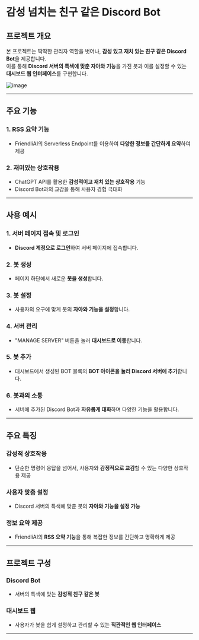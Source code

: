 # 감성 넘치는 친구 같은 Discord Bot

## 프로젝트 개요
본 프로젝트는 딱딱한 관리자 역할을 벗어나, **감성 있고 재치 있는 친구 같은 Discord Bot**을 제공합니다.  
이를 통해 **Discord 서버의 특색에 맞춘 자아와 기능**을 가진 봇과 이를 설정할 수 있는 **대시보드 웹 인터페이스**를 구현합니다.

![image](https://github.com/user-attachments/assets/75ca5281-cc80-4424-8704-8ed0c56a9af1)

---

## 주요 기능
### 1. **RSS 요약 기능**
- FriendliAI의 Serverless Endpoint를 이용하여 **다양한 정보를 간단하게 요약**하여 제공

### 2. **재미있는 상호작용**
- ChatGPT API를 활용한 **감성적이고 재치 있는 상호작용** 기능
- Discord Bot과의 교감을 통해 사용자 경험 극대화

---

## 사용 예시

### 1. **서버 페이지 접속 및 로그인**
- **Discord 계정으로 로그인**하여 서버 페이지에 접속합니다.

### 2. **봇 생성**
- 페이지 하단에서 새로운 **봇을 생성**합니다.

### 3. **봇 설정**
- 사용자의 요구에 맞게 봇의 **자아와 기능을 설정**합니다.

### 4. **서버 관리**
- "MANAGE SERVER" 버튼을 눌러 **대시보드로 이동**합니다.

### 5. **봇 추가**
- 대시보드에서 생성된 BOT 블록의 **BOT 아이콘을 눌러 Discord 서버에 추가**합니다.

### 6. **봇과의 소통**
- 서버에 추가된 Discord Bot과 **자유롭게 대화**하며 다양한 기능을 활용합니다.

---

## 주요 특징

###  **감성적 상호작용**
- 단순한 명령어 응답을 넘어서, 사용자와 **감정적으로 교감**할 수 있는 다양한 상호작용 제공

###  **사용자 맞춤 설정**
- Discord 서버의 특색에 맞춘 봇의 **자아와 기능을 설정 가능**

###  **정보 요약 제공**
- FriendliAI의 **RSS 요약 기능**을 통해 복잡한 정보를 간단하고 명확하게 제공

---

## 프로젝트 구성

###  **Discord Bot**
- 서버의 특색에 맞는 **감성적 친구 같은 봇**

###  **대시보드 웹**
- 사용자가 봇을 쉽게 설정하고 관리할 수 있는 **직관적인 웹 인터페이스**

---
